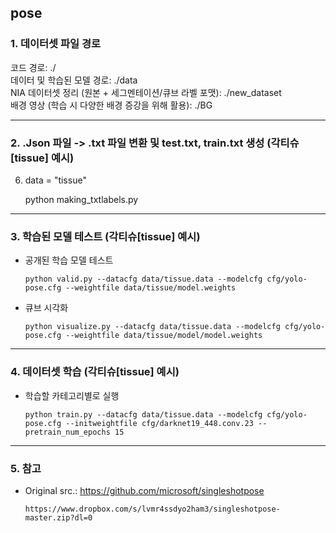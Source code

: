 ## pose

### 1. 데이터셋 파일 경로

  코드 경로: ./ <br>
  데이터 및 학습된 모델 경로: ./data <br>
  NIA 데이터셋 정리 (원본 + 세그멘테이션/큐브 라벨 포맷): ./new_dataset <br>
  배경 영상 (학습 시 다양한 배경 증강을 위해 활용): ./BG <br>

****


### 2. .Json 파일 -> .txt 파일 변환 및 test.txt, train.txt 생성 (각티슈[tissue] 예시)

  6. data = "tissue" <br>
  
      python making_txtlabels.py
      
****


### 3. 학습된 모델 테스트 (각티슈[tissue] 예시)

* 공개된 학습 모델 테스트
      
      python valid.py --datacfg data/tissue.data --modelcfg cfg/yolo-pose.cfg --weightfile data/tissue/model.weights
      
* 큐브 시각화 
      
      python visualize.py --datacfg data/tissue.data --modelcfg cfg/yolo-pose.cfg --weightfile data/tissue/model/model.weights
      
      
****


### 4. 데이터셋 학습 (각티슈[tissue] 예시)

* 학습할 카테고리별로 실행
 
      python train.py --datacfg data/tissue.data --modelcfg cfg/yolo-pose.cfg --initweightfile cfg/darknet19_448.conv.23 --pretrain_num_epochs 15

****



### 5. 참고

* Original src.: https://github.com/microsoft/singleshotpose
      
      https://www.dropbox.com/s/lvmr4ssdyo2ham3/singleshotpose-master.zip?dl=0
      
<br>
